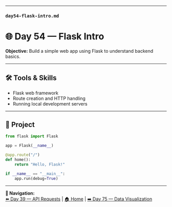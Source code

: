 
---

### `day54-flask-intro.md`


# 🌐 Day 54 — Flask Intro

**Objective:** Build a simple web app using Flask to understand backend basics.  

---

## 🛠️ Tools & Skills
- Flask web framework  
- Route creation and HTTP handling  
- Running local development servers  

---

## 🚀 Project
```python
from flask import Flask

app = Flask(__name__)

@app.route("/")
def home():
    return "Hello, Flask!"

if __name__ == "__main__":
    app.run(debug=True)
```
---
**🔗 Navigation:**  
[⬅️ Day 39 — API Requests](day39-api-requests.md) | [🏠 Home](../index.md) | [➡️ Day 75 — Data Visualization](day75-data-viz.md)
